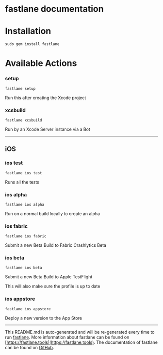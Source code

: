 fastlane documentation
================
# Installation
```
sudo gem install fastlane
```
# Available Actions
### setup
```
fastlane setup
```
Run this after creating the Xcode project
### xcsbuild
```
fastlane xcsbuild
```
Run by an Xcode Server instance via a Bot

----

## iOS
### ios test
```
fastlane ios test
```
Runs all the tests
### ios alpha
```
fastlane ios alpha
```
Run on a normal build locally to create an alpha
### ios fabric
```
fastlane ios fabric
```
Submit a new Beta Build to Fabric Crashlytics Beta
### ios beta
```
fastlane ios beta
```
Submit a new Beta Build to Apple TestFlight

This will also make sure the profile is up to date
### ios appstore
```
fastlane ios appstore
```
Deploy a new version to the App Store

----

This README.md is auto-generated and will be re-generated every time to run [fastlane](https://fastlane.tools).
More information about fastlane can be found on [https://fastlane.tools](https://fastlane.tools).
The documentation of fastlane can be found on [GitHub](https://github.com/fastlane/fastlane/tree/master/fastlane).